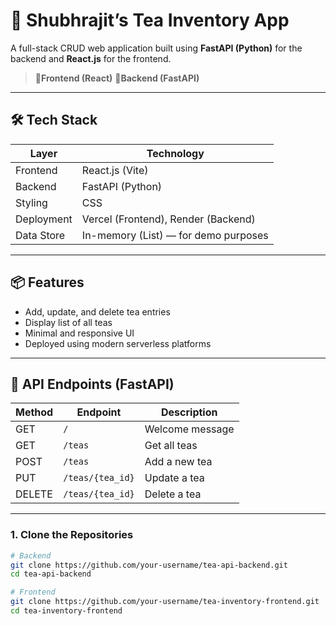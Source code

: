 # 🍵 Shubhrajit’s Tea Inventory App

A full-stack CRUD web application built using **FastAPI (Python)** for the backend and **React.js** for the frontend.

>  🚀**Frontend (React)**
>  🐍**Backend (FastAPI)**

---

## 🛠️ Tech Stack

| Layer     | Technology     |
|-----------|----------------|
| Frontend  | React.js (Vite) |
| Backend   | FastAPI (Python) |
| Styling   | CSS            |
| Deployment | Vercel (Frontend), Render (Backend) |
| Data Store | In-memory (List) — for demo purposes |

---

## 📦 Features

- Add, update, and delete tea entries
- Display list of all teas
- Minimal and responsive UI
- Deployed using modern serverless platforms

---

## 📄 API Endpoints (FastAPI)

| Method | Endpoint           | Description         |
|--------|--------------------|---------------------|
| GET    | `/`                | Welcome message     |
| GET    | `/teas`            | Get all teas        |
| POST   | `/teas`            | Add a new tea       |
| PUT    | `/teas/{tea_id}`   | Update a tea        |
| DELETE | `/teas/{tea_id}`   | Delete a tea        |

---
### 1. Clone the Repositories

```bash
# Backend
git clone https://github.com/your-username/tea-api-backend.git
cd tea-api-backend

# Frontend
git clone https://github.com/your-username/tea-inventory-frontend.git
cd tea-inventory-frontend

